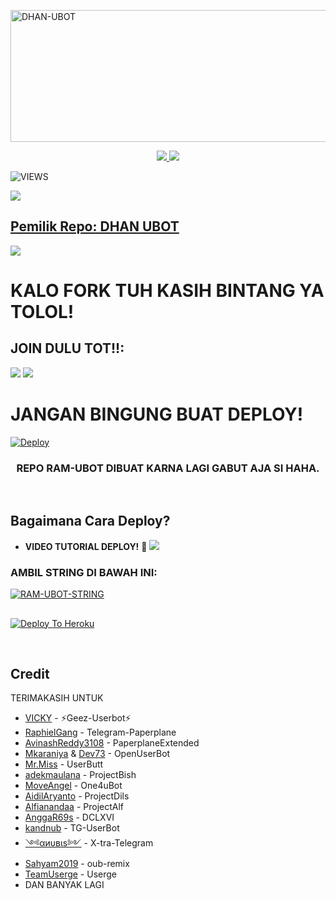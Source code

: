 <a href="https://www.instagram.com/ramadhan472=nametag"><img src="https://images.cooltext.com/5534445.png" width="516" height="211" alt="  DHAN-UBOT" /></a>

<p align="center">
  <a href="https://github.com/ramadhan73/RAM-UBOT/fork">
    <img src="https://img.shields.io/github/forks/ramadhan73/RAM-UBOT?label=Fork&style=social">
    
  </a>
  <a href="https://github.com/ramadhan73/RAM-UBOT">
    <img src="https://img.shields.io/github/stars/ramadhan73/RAM-UBOT?style=social">
  </a>
</p>  

![VIEWS](https://komarev.com/ghpvc/?username=ramadhan73)

<a href="https://t.me/ramubotspam"><img src="https://img.shields.io/badge/KODE%20PENILAIAN-A+-blue.svg?style=for-the-badge&logo=Factor.">

## Pemilik Repo: DHAN UBOT
[<img src="https://media0.giphy.com/media/ya4eevXU490Iw/giphy.gif">](https://t.me/gksukaribett)
##
##
# KALO FORK TUH KASIH BINTANG YA TOLOL!


## JOIN DULU TOT!!:

<a href="https://t.me/calonoenyanyi"><img src="https://img.shields.io/badge/Channel-%20DhanUbot-black.svg?style=for-the-badge&logo=Telegram"></a>
<a href="https://t.me/calonoenyanyi"><img src="https://img.shields.io/badge/Join-calon%20penyanyi-purple.svg?style=for-the-badge&logo=Telegram"></a>
##

# JANGAN BINGUNG BUAT DEPLOY!
[![Deploy](https://telegra.ph/file/be5a4a2cb6aac37ca7945.jpg)](https://t.me/ootspambot)


<h3 align="center">REPO RAM-UBOT DIBUAT KARNA LAGI GABUT AJA SI HAHA.</h3>
<p align="center">&nbsp;</p>




## Bagaimana Cara Deploy?


* **VIDEO TUTORIAL DEPLOY!** 🔧
[<img src=https://telegra.ph/file/37c7a54f72b2be24d6793.jpg>](https://t.me/calonpenyanyi)

### AMBIL STRING DI BAWAH INI:

 [![RAM-UBOT-STRING](https://replit.com/badge/github/@ramadhan73/RAM-UBOT)](https://replit.com/@ramadhani892/RAM-UBOT-STRING)



##
##
##

[![Deploy To Heroku](https://www.herokucdn.com/deploy/button.svg)](https://heroku.com/deploy?template=https://github.com/ramadhan73/RAM-UBOT)

<br>
</p>

## Credit
TERIMAKASIH UNTUK

*   [VICKY](https://github.com/vckyou) - ⚡Geez-Userbot⚡
*   [RaphielGang](https://github.com/RaphielGang) - Telegram-Paperplane
*   [AvinashReddy3108](https://github.com/AvinashReddy3108) - PaperplaneExtended
*   [Mkaraniya](https://github.com/mkaraniya) & [Dev73](https://github.com/Devp73) - OpenUserBot
*   [Mr.Miss](https://github.com/keselekpermen69) - UserButt
*   [adekmaulana](https://github.com/adekmaulana) - ProjectBish
*   [MoveAngel](https://github.com/MoveAngel) - One4uBot
*   [AidilAryanto](https://github.com/aidilaryanto) - ProjectDils 
*   [Alfianandaa](https://github.com/alfianandaa/ProjectAlf) - ProjectAlf
*   [AnggaR69s](https://github.com/GengKapak/DCLXVI) - DCLXVI
*   [kandnub](https://github.com/kandnub) - TG-UserBot
*   [༺αиυвιѕ༻](https://github.com/Dark-Princ3) - X-tra-Telegram
*   [Sahyam2019](https://github.com/sahyam2019/oub-remix) - oub-remix
*   [TeamUserge](https://github.com/UsergeTeam/Userge) - Userge
*   DAN BANYAK LAGI 
